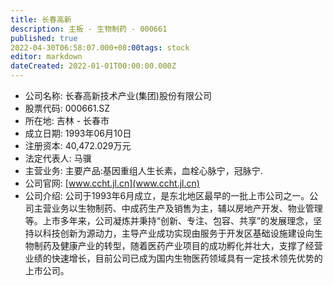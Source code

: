 ```yaml
---
title: 长春高新
description: 主板 - 生物制药 - 000661
published: true
2022-04-30T06:58:07.000+08:00tags: stock
editor: markdown
dateCreated: 2022-01-01T00:00:00.000Z
---
```


- 公司名称: 长春高新技术产业(集团)股份有限公司
- 股票代码: 000661.SZ
- 所在地: 吉林 - 长春市
- 成立日期: 1993年06月10日
- 注册资本: 40,472.029万元
- 法定代表人: 马骥
- 主营业务: 主要产品:基因重组人生长素，血栓心脉宁，冠脉宁.
- 公司官网: [www.ccht.jl.cn](www.ccht.jl.cn)
- 公司介绍: 公司于1993年6月成立，是东北地区最早的一批上市公司之一。公司主营业务以生物制药、中成药生产及销售为主，辅以房地产开发、物业管理等。上市多年来，公司凝炼并秉持“创新、专注、包容、共享”的发展理念，坚持以科技创新为源动力，主导产业成功实现由服务于开发区基础设施建设向生物制药及健康产业的转型，随着医药产业项目的成功孵化并壮大，支撑了经营业绩的快速增长，目前公司已成为国内生物医药领域具有一定技术领先优势的上市公司。


